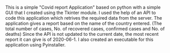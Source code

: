 This is a simple "Covid report Application" based on python with a simple GUI that I created using the Tkinter module. I used the help of an API to code this application which retrives the required data from the server. The application gives a report based on the name of the country entered. (The total number of cases, No. of recovered cases, confirmed cases and No. of deaths) Since the API is not updated to the current date, the most recent report it can give is of 2020-06-1. I also created an executable for this application using Pyinstaller.
